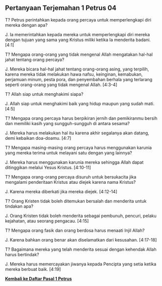 ## Pertanyaan Terjemahan 1 Petrus 04 ##

T? Petrus perintahkan kepada orang percaya untuk memperlengkapi diri mereka dengan apa?

J. Ia memerintahkan kepada mereka untuk memperlengkapi diri mereka dengan tujuan yang sama yang Kristus miliki ketika Ia menderita badani. [4:1]

T? Mengapa orang-orang yang tidak mengenal Allah mengatakan hal-hal jahat tentang orang percaya?

J. Mereka bicara hal-hal jahat tentang orang-orang asing, yang terpilih, karena mereka tidak melakukan hawa nafsu, keinginan, kemabukan, perjamuan minum, pesta pora, dan penyembahan berhala yang terlarang seperti orang-orang yang tidak mengenal Allah. [4:3-4]

T? Allah siap untuk menghakimi siapa?

J. Allah siap untuk menghakimi baik yang hidup maupun yang sudah mati. [4:5]

T? Mengapa orang percaya harus berpikiran jernih dan pemikiranmu bersih dan memiliki kasih yang sungguh-sungguh di antara sesama?

J. Mereka harus melakukan hal itu karena akhir segalanya akan datang, demi kebaikan doa-doamu. [4:7]

T? Mengapa masing-masing orang percaya harus menggunakan karunia yang mereka terima untuk melayani satu dengan yang lainnya?

J. Mereka harus menggunakan karunia mereka sehingga Allah dapat ditinggikan melalui Yesus Kristus. [4:10-11]

T? Mengapa orang-orang percaya disuruh untuk bersukacita jika mengalami penderitaan Kristus atau diejek karena nama Kristus?

J. Karena mereka diberkati jika mereka diejek. [4:12-14]

T? Orang Kristen tidak boleh ditemukan bersalah dan menderita untuk tindakan apa?

J. Orang Kristen tidak boleh menderita sebagai pembunuh, pencuri, pelaku kejahatan, atau seorang pengacau. [4:15]

T? Mengapa orang fasik dan orang berdosa harus menaati Injil Allah?

J. Karena bahkan orang benar akan diselamatkan dari kesusahan. [4:17-18]

T? Bagaimana mereka yang telah menderita sesuai dengan kehendak Allah harus bertindak?

J. Mereka harus memercayakan jiwanya kepada Pencipta yang setia ketika mereka berbuat baik. [4:19]

__[Kembali ke Daftar Pasal 1 Petrus](./)__

